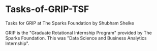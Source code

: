# Tasks-of-GRIP-TSF
Tasks for GRIP at The Sparks Foundation by Shubham Shelke

GRIP is the "Graduate Rotational Internship Program" provided by The Sparks Foundation.
This was "Data Science and Business Analytics Internship".
